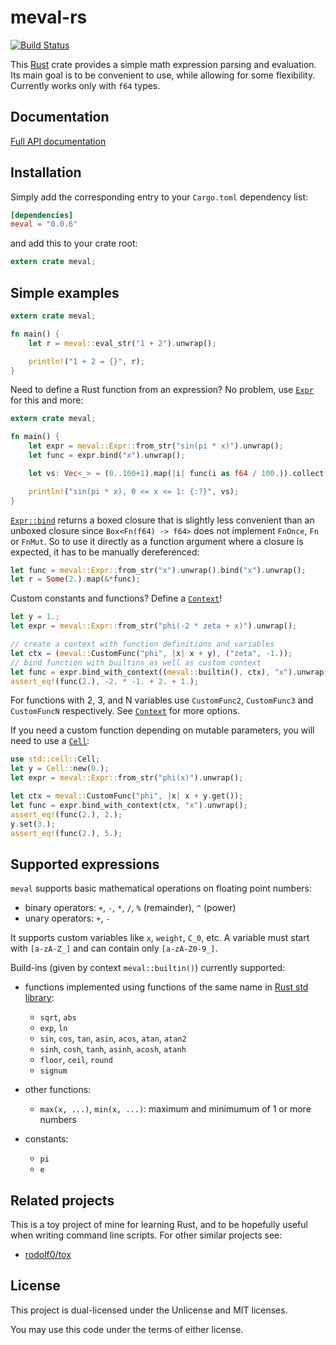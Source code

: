 # meval-rs

[![Build Status](https://travis-ci.org/rekka/meval-rs.svg?branch=master)](https://travis-ci.org/rekka/meval-rs)

This [Rust] crate provides a simple math expression parsing and evaluation. Its main goal is to
be convenient to use, while allowing for some flexibility. Currently works only with `f64`
types.

## Documentation

[Full API documentation](http://rekka.github.io/meval-rs/meval/index.html)

## Installation

Simply add the corresponding entry to your `Cargo.toml` dependency list:

```toml
[dependencies]
meval = "0.0.6"
```

and add this to your crate root:

```rust
extern crate meval;
```

## Simple examples

```rust
extern crate meval;

fn main() {
    let r = meval::eval_str("1 + 2").unwrap();

    println!("1 + 2 = {}", r);
}
```

Need to define a Rust function from an expression? No problem, use
[`Expr`][Expr]
for this and more:

```rust
extern crate meval;

fn main() {
    let expr = meval::Expr::from_str("sin(pi * x)").unwrap();
    let func = expr.bind("x").unwrap();

    let vs: Vec<_> = (0..100+1).map(|i| func(i as f64 / 100.)).collect();

    println!("sin(pi * x), 0 <= x <= 1: {:?}", vs);
}
```

[`Expr::bind`][Expr::bind] returns a boxed closure that is slightly less
convenient than an unboxed closure since `Box<Fn(f64) -> f64>` does not implement `FnOnce`,
`Fn` or `FnMut`. So to use it directly as a function argument where a closure is expected, it
has to be manually dereferenced:

```rust
let func = meval::Expr::from_str("x").unwrap().bind("x").unwrap();
let r = Some(2.).map(&*func);
```

Custom constants and functions? Define a [`Context`][Context]!

```rust
let y = 1.;
let expr = meval::Expr::from_str("phi(-2 * zeta + x)").unwrap();

// create a context with function definitions and variables
let ctx = (meval::CustomFunc("phi", |x| x + y), ("zeta", -1.));
// bind function with builtins as well as custom context
let func = expr.bind_with_context((meval::builtin(), ctx), "x").unwrap();
assert_eq!(func(2.), -2. * -1. + 2. + 1.);
```

For functions with 2, 3, and N variables use `CustomFunc2`, `CustomFunc3` and `CustomFuncN`
respectively. See [`Context`][Context] for more options.

If you need a custom function depending on mutable parameters, you will need to use a
[`Cell`](https://doc.rust-lang.org/stable/std/cell/struct.Cell.html):

```rust
use std::cell::Cell;
let y = Cell::new(0.);
let expr = meval::Expr::from_str("phi(x)").unwrap();

let ctx = meval::CustomFunc("phi", |x| x + y.get());
let func = expr.bind_with_context(ctx, "x").unwrap();
assert_eq!(func(2.), 2.);
y.set(3.);
assert_eq!(func(2.), 5.);
```

## Supported expressions

`meval` supports basic mathematical operations on floating point numbers:

- binary operators: `+`, `-`, `*`, `/`, `%` (remainder), `^` (power)
- unary operators: `+`, `-`

It supports custom variables like `x`, `weight`, `C_0`, etc. A variable must start with
`[a-zA-Z_]` and can contain only `[a-zA-Z0-9_]`.

Build-ins (given by context `meval::builtin()`) currently supported:

- functions implemented using functions of the same name in [Rust std library][std-float]:

    - `sqrt`, `abs`
    - `exp`, `ln`
    - `sin`, `cos`, `tan`, `asin`, `acos`, `atan`, `atan2`
    - `sinh`, `cosh`, `tanh`, `asinh`, `acosh`, `atanh`
    - `floor`, `ceil`, `round`
    - `signum`

- other functions:

    - `max(x, ...)`, `min(x, ...)`: maximum and minimumum of 1 or more numbers

- constants:

    - `pi`
    - `e`

## Related projects

This is a toy project of mine for learning Rust, and to be hopefully useful when writing
command line scripts. For other similar projects see:

- [rodolf0/tox](https://github.com/rodolf0/tox)

[Rust]: https://www.rust-lang.org/
[std-float]: http://doc.rust-lang.org/stable/std/primitive.f64.html

## License

This project is dual-licensed under the Unlicense and MIT licenses.

You may use this code under the terms of either license.

[Expr]: http://rekka.github.io/meval-rs/meval/struct.Expr.html
[Expr::bind]: http://rekka.github.io/meval-rs/meval/struct.Expr.html#method.bind
[Context]: http://rekka.github.io/meval-rs/meval/trait.Context.html
